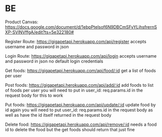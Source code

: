 # BE

Product Canvas: https://docs.google.com/document/d/1ebpPtelsof6N9DBCmSFvYLjhsfrernSXP-SVlNVffgA/edit?ts=5e322180#

Register Route: https://gigapetapi.herokuapp.com/api/register accepts username and password in json

Login Route: https://gigapetapi.herokuapp.com/api/login accepts username and password in json no default login credentials

Get foods: https://gigapetapi.herokuapp.com/api/food/:id get a list of foods per user

Post foods: https://gigapetapi.herokuapp.com/api/add/:id add foods to list of foods per user you will need to put in user_id: req.params.id in the request body for this to work

Put foods: https://gigapetapi.herokuapp.com/api/update/:id update food by id again you will need to put user_id: req.params.id in the request body as well as have the id itself returned in the request body

Delete food: https://gigapetapi.herokuapp.com/api/remove/:id needs a food id to delete the food but the get foods should return that just fine
